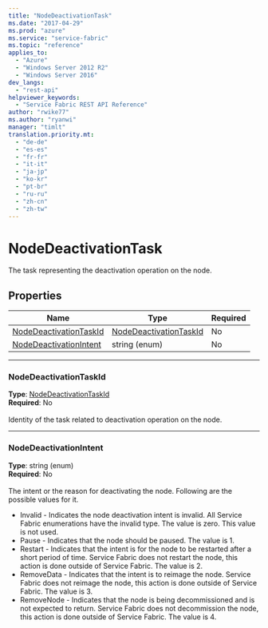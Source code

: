 ```yaml
---
title: "NodeDeactivationTask"
ms.date: "2017-04-29"
ms.prod: "azure"
ms.service: "service-fabric"
ms.topic: "reference"
applies_to: 
  - "Azure"
  - "Windows Server 2012 R2"
  - "Windows Server 2016"
dev_langs: 
  - "rest-api"
helpviewer_keywords: 
  - "Service Fabric REST API Reference"
author: "rwike77"
ms.author: "ryanwi"
manager: "timlt"
translation.priority.mt: 
  - "de-de"
  - "es-es"
  - "fr-fr"
  - "it-it"
  - "ja-jp"
  - "ko-kr"
  - "pt-br"
  - "ru-ru"
  - "zh-cn"
  - "zh-tw"
---
```

# NodeDeactivationTask

The task representing the deactivation operation on the node.

## Properties
| Name | Type | Required |
| --- | --- | --- |
| [NodeDeactivationTaskId](#nodedeactivationtaskid) | [NodeDeactivationTaskId](sfclient-model-nodedeactivationtaskid.md) | No |
| [NodeDeactivationIntent](#nodedeactivationintent) | string (enum) | No |

____
### NodeDeactivationTaskId
__Type__: [NodeDeactivationTaskId](sfclient-model-nodedeactivationtaskid.md) <br/>
__Required__: No<br/>
<br/>
Identity of the task related to deactivation operation on the node.

____
### NodeDeactivationIntent
__Type__: string (enum) <br/>
__Required__: No<br/>
<br/>
The intent or the reason for deactivating the node. Following are the possible values for it.

  - Invalid - Indicates the node deactivation intent is invalid. All Service Fabric enumerations have the invalid type. The value is zero. This value is not used.
  - Pause - Indicates that the node should be paused. The value is 1.
  - Restart - Indicates that the intent is for the node to be restarted after a short period of time. Service Fabric does not restart the node, this action is done outside of Service Fabric. The value is 2.
  - RemoveData - Indicates that the intent is to reimage the node. Service Fabric does not reimage the node, this action is done outside of Service Fabric. The value is 3.
  - RemoveNode - Indicates that the node is being decommissioned and is not expected to return. Service Fabric does not decommission the node, this action is done outside of Service Fabric. The value is 4.

